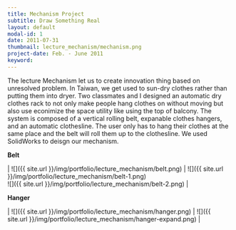 ```yaml
---
title: Mechanism Project
subtitle: Draw Something Real
layout: default
modal-id: 1
date: 2011-07-31
thumbnail: lecture_mechanism/mechanism.png
project-date: Feb. - June 2011
keyword: 
---
```

<!-- BME 2111 Mechanism (Ⅰ) -->
The lecture Mechanism let us to create innovation thing based on unresolved problem. In Taiwan, we get used to sun-dry clothes rather than putting them into dryer. Two classmates and I designed an automatic dry clothes rack to not only make people hang clothes on without moving but also use econimize the space utility like using the top of balcony. The system is composed of a vertical rolling belt, expanable clothes hangers, and an automatic clothesline. The user only has to hang their clothes at the same place and the belt will roll them up to the clothesline. We used SolidWorks to deisgn our mechanism.

**Belt**

| ![]({{ site.url }}/img/portfolio/lecture_mechanism/belt.png) | ![]({{ site.url }}/img/portfolio/lecture_mechanism/belt-1.png) <br> ![]({{ site.url }}/img/portfolio/lecture_mechanism/belt-2.png) |

**Hanger**

| ![]({{ site.url }}/img/portfolio/lecture_mechanism/hanger.png) | ![]({{ site.url }}/img/portfolio/lecture_mechanism/hanger-expand.png) |

<div class="youtube" data-embed="2oUGgS5F6Bw">
    <div class="play-button"></div> 
</div>

<div class="youtube" data-embed="Y5h6z1bamX4">
    <div class="play-button"></div> 
</div>